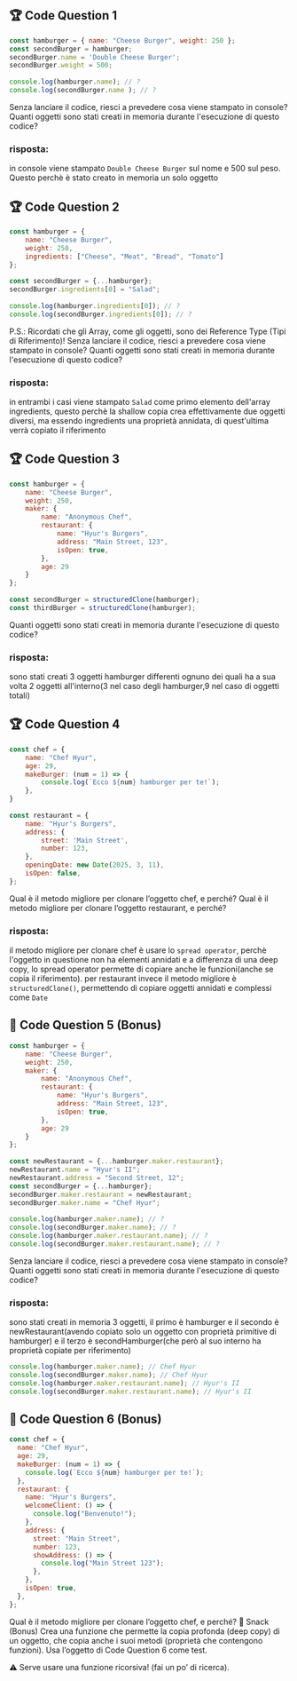 ## 🏆 Code Question 1

```javascript
const hamburger = { name: "Cheese Burger", weight: 250 };
const secondBurger = hamburger;
secondBurger.name = 'Double Cheese Burger';
secondBurger.weight = 500;
​
console.log(hamburger.name); // ?
console.log(secondBurger.name ); // ?
```

Senza lanciare il codice, riesci a prevedere cosa viene stampato in console?
Quanti oggetti sono stati creati in memoria durante l'esecuzione di questo codice?

### risposta:

in console viene stampato `Double Cheese Burger` sul nome e 500 sul peso. Questo perchè è stato creato in memoria un solo oggetto

## 🏆 Code Question 2

```javascript
const hamburger = {
    name: "Cheese Burger",
    weight: 250,
    ingredients: ["Cheese", "Meat", "Bread", "Tomato"]
};
​
const secondBurger = {...hamburger};
secondBurger.ingredients[0] = "Salad";
​
console.log(hamburger.ingredients[0]); // ?
console.log(secondBurger.ingredients[0]); // ?
```

P.S.: Ricordati che gli Array, come gli oggetti, sono dei Reference Type (Tipi di Riferimento)!
Senza lanciare il codice, riesci a prevedere cosa viene stampato in console?
Quanti oggetti sono stati creati in memoria durante l'esecuzione di questo codice?

### risposta:

in entrambi i casi viene stampato `Salad` come primo elemento dell'array ingredients, questo perchè la shallow copia crea effettivamente due oggetti diversi, ma essendo ingredients una proprietà annidata, di quest'ultima verrà copiato il riferimento

## 🏆 Code Question 3

```javascript
const hamburger = {
    name: "Cheese Burger",
    weight: 250,
    maker: {
        name: "Anonymous Chef",
        restaurant: {
            name: "Hyur's Burgers",
            address: "Main Street, 123",
            isOpen: true,
        },
        age: 29
    }
};
​
const secondBurger = structuredClone(hamburger);
const thirdBurger = structuredClone(hamburger);
```

Quanti oggetti sono stati creati in memoria durante l'esecuzione di questo codice?

### risposta:

sono stati creati 3 oggetti hamburger differenti ognuno dei quali ha a sua volta 2 oggetti all'interno(3 nel caso degli hamburger,9 nel caso di oggetti totali)

## 🏆 Code Question 4

```javascript
const chef = {
    name: "Chef Hyur",
    age: 29,
    makeBurger: (num = 1) => {
        console.log(`Ecco ${num} hamburger per te!`);
    },
}
​
const restaurant = {
    name: "Hyur's Burgers",
    address: {
        street: 'Main Street',
        number: 123,
    },
    openingDate: new Date(2025, 3, 11),
    isOpen: false,
};
```

Qual è il metodo migliore per clonare l’oggetto chef, e perché?
Qual è il metodo migliore per clonare l’oggetto restaurant, e perché?

### risposta:

il metodo migliore per clonare chef è usare lo `spread operator`, perchè l'oggetto in questione non ha elementi annidati e a differenza di una deep copy, lo spread operator permette di copiare anche le funzioni(anche se copia il riferimento).
per restaurant invece il metodo migliore è `structuredClone()`, permettendo di copiare oggetti annidati e complessi come `Date`

## 🎯 Code Question 5 (Bonus)

```javascript
const hamburger = {
    name: "Cheese Burger",
    weight: 250,
    maker: {
        name: "Anonymous Chef",
        restaurant: {
            name: "Hyur's Burgers",
            address: "Main Street, 123",
            isOpen: true,
        },
        age: 29
    }
};
​
const newRestaurant = {...hamburger.maker.restaurant};
newRestaurant.name = "Hyur's II";
newRestaurant.address = "Second Street, 12";
const secondBurger = {...hamburger};
secondBurger.maker.restaurant = newRestaurant;
secondBurger.maker.name = "Chef Hyur";
​
console.log(hamburger.maker.name); // ?
console.log(secondBurger.maker.name); // ?
console.log(hamburger.maker.restaurant.name); // ?
console.log(secondBurger.maker.restaurant.name); // ?
```

Senza lanciare il codice, riesci a prevedere cosa viene stampato in console?
Quanti oggetti sono stati creati in memoria durante l'esecuzione di questo codice?

### risposta:

sono stati creati in memoria 3 oggetti, il primo è hamburger e il secondo è newRestaurant(avendo copiato solo un oggetto con proprietà primitive di hamburger) e il terzo è secondHamburger(che però al suo interno ha proprietà copiate per riferimento)

```javascript
console.log(hamburger.maker.name); // Chef Hyur
console.log(secondBurger.maker.name); // Chef Hyur
console.log(hamburger.maker.restaurant.name); // Hyur's II
console.log(secondBurger.maker.restaurant.name); // Hyur's II
```

## 🎯 Code Question 6 (Bonus)

```javascript
const chef = {
  name: "Chef Hyur",
  age: 29,
  makeBurger: (num = 1) => {
    console.log(`Ecco ${num} hamburger per te!`);
  },
  restaurant: {
    name: "Hyur's Burgers",
    welcomeClient: () => {
      console.log("Benvenuto!");
    },
    address: {
      street: "Main Street",
      number: 123,
      showAddress: () => {
        console.log("Main Street 123");
      },
    },
    isOpen: true,
  },
};
```

Qual è il metodo migliore per clonare l’oggetto chef, e perché?
🎯 Snack (Bonus)
Crea una funzione che permette la copia profonda (deep copy) di un oggetto, che copia anche i suoi metodi (proprietà che contengono funzioni). Usa l’oggetto di Code Question 6 come test.

⚠️ Serve usare una funzione ricorsiva! (fai un po’ di ricerca).
